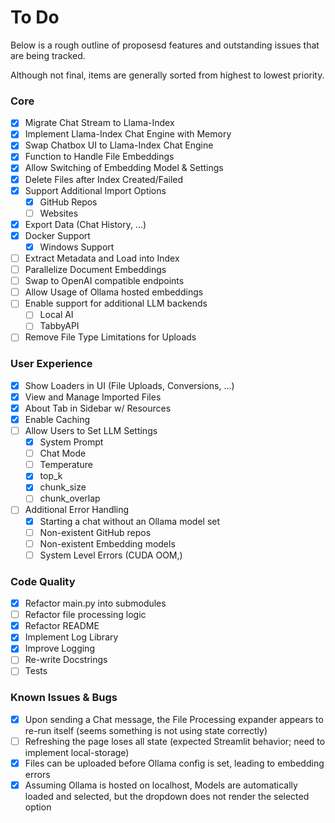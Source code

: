 # To Do

Below is a rough outline of proposesd features and outstanding issues that are being tracked.

Although not final, items are generally sorted from highest to lowest priority.

### Core

- [x] Migrate Chat Stream to Llama-Index
- [x] Implement Llama-Index Chat Engine with Memory
- [x] Swap Chatbox UI to Llama-Index Chat Engine
- [x] Function to Handle File Embeddings
- [x] Allow Switching of Embedding Model & Settings
- [x] Delete Files after Index Created/Failed
- [x] Support Additional Import Options
    - [x] GitHub Repos
    - [ ] Websites
- [x] Export Data (Chat History, ...)
- [x] Docker Support
    - [x] Windows Support
- [ ] Extract Metadata and Load into Index
- [ ] Parallelize Document Embeddings
- [ ] Swap to OpenAI compatible endpoints
- [ ] Allow Usage of Ollama hosted embeddings
- [ ] Enable support for additional LLM backends
    - [ ] Local AI
    - [ ] TabbyAPI
- [ ] Remove File Type Limitations for Uploads

### User Experience

- [x] Show Loaders in UI (File Uploads, Conversions, ...)
- [x] View and Manage Imported Files
- [x] About Tab in Sidebar w/ Resources
- [x] Enable Caching
- [ ] Allow Users to Set LLM Settings
    - [x] System Prompt
    - [ ] Chat Mode
    - [ ] Temperature
    - [x] top_k
    - [x] chunk_size
    - [ ] chunk_overlap
- [ ] Additional Error Handling
    - [x] Starting a chat without an Ollama model set
    - [ ] Non-existent GitHub repos
    - [ ] Non-existent Embedding models
    - [ ] System Level Errors (CUDA OOM,)

### Code Quality

- [x] Refactor main.py into submodules
- [ ] Refactor file processing logic
- [x] Refactor README
- [x] Implement Log Library
- [x] Improve Logging
- [ ] Re-write Docstrings
- [ ] Tests

### Known Issues & Bugs

- [x] Upon sending a Chat message, the File Processing expander appears to re-run itself (seems something is not using state correctly)
- [ ] Refreshing the page loses all state (expected Streamlit behavior; need to implement local-storage)
- [x] Files can be uploaded before Ollama config is set, leading to embedding errors
- [x] Assuming Ollama is hosted on localhost, Models are automatically loaded and selected, but the dropdown does not render the selected option
